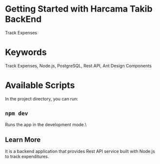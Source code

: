 # Getting Started with Harcama Takib BackEnd

Track Expenses

# Keywords
Track Expenses, Node.js, PostgreSQL, Rest API, Ant Design Components

# Available Scripts

In the project directory, you can run:

## `npm dev`

Runs the app in the development mode.\

## Learn More

It is a backend application that provides Rest API service built with Node.js to track expenditures.